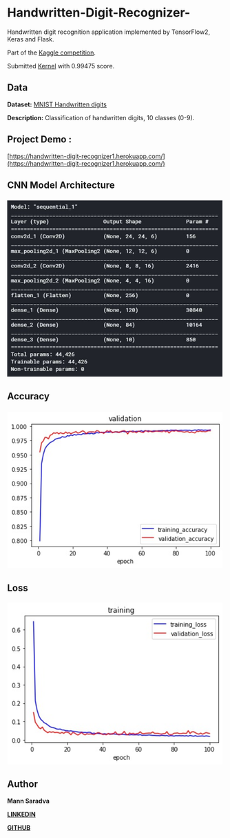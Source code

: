 # Handwritten-Digit-Recognizer-


Handwritten digit recognition application implemented by TensorFlow2, Keras and Flask.

Part of the [Kaggle competition](https://www.kaggle.com/c/digit-recognizer). 

Submitted [Kernel](https://www.kaggle.com/mannsaradva/digit-recognizer) with 0.99475 score.


## Data

**Dataset:** [MNIST Handwritten digits](https://www.kaggle.com/c/digit-recognizer/data)

**Description:** Classification of handwritten digits, 10 classes (0-9).

## Project Demo : 
[https://handwritten-digit-recognizer1.herokuapp.com/](https://handwritten-digit-recognizer1.herokuapp.com/)

## CNN Model Architecture
<h3>
  <img src="https://github.com/Mann1904/Handwritten-Digit-Recognizer-/blob/main/img/architecture.JPG" width="500">
</h3>


## Accuracy

<h3>
  <img src="https://github.com/Mann1904/Handwritten-Digit-Recognizer-/blob/main/img/acc.jpg" width="500">
</h3>

## Loss
<h3>
  <img src="https://github.com/Mann1904/Handwritten-Digit-Recognizer-/blob/main/img/loss.jpg" width="500">
</h3>


## Author

**Mann Saradva**

[**LINKEDIN**](https://www.linkedin.com/in/mann-saradva-aa37a0192/)

[**GITHUB**](https://github.com/Mann1904)



